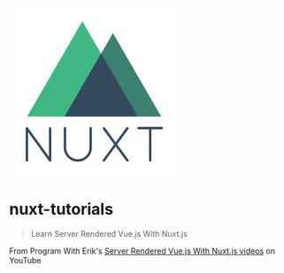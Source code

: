 ![Logo of the project](./img/nuxtjs_logo.png)

# nuxt-tutorials

>Learn Server Rendered Vue.js With Nuxt.js

From Program With Erik's [Server Rendered Vue.js With Nuxt.js videos](https://www.youtube.com/watch?v=0oCshE4ba5g) on YouTube